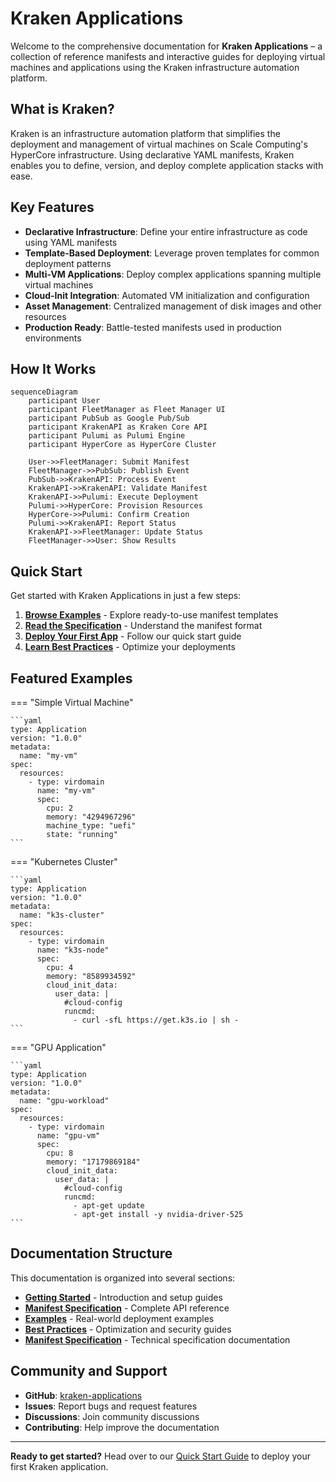 # Kraken Applications

Welcome to the comprehensive documentation for **Kraken Applications** – a collection of reference manifests and interactive guides for deploying virtual machines and applications using the Kraken infrastructure automation platform.

## What is Kraken?

Kraken is an infrastructure automation platform that simplifies the deployment and management of virtual machines on Scale Computing's HyperCore infrastructure. Using declarative YAML manifests, Kraken enables you to define, version, and deploy complete application stacks with ease.

## Key Features

- **Declarative Infrastructure**: Define your entire infrastructure as code using YAML manifests
- **Template-Based Deployment**: Leverage proven templates for common deployment patterns
- **Multi-VM Applications**: Deploy complex applications spanning multiple virtual machines
- **Cloud-Init Integration**: Automated VM initialization and configuration
- **Asset Management**: Centralized management of disk images and other resources
- **Production Ready**: Battle-tested manifests used in production environments

## How It Works

```mermaid
sequenceDiagram
    participant User
    participant FleetManager as Fleet Manager UI
    participant PubSub as Google Pub/Sub
    participant KrakenAPI as Kraken Core API
    participant Pulumi as Pulumi Engine
    participant HyperCore as HyperCore Cluster

    User->>FleetManager: Submit Manifest
    FleetManager->>PubSub: Publish Event
    PubSub->>KrakenAPI: Process Event
    KrakenAPI->>KrakenAPI: Validate Manifest
    KrakenAPI->>Pulumi: Execute Deployment
    Pulumi->>HyperCore: Provision Resources
    HyperCore->>Pulumi: Confirm Creation
    Pulumi->>KrakenAPI: Report Status
    KrakenAPI->>FleetManager: Update Status
    FleetManager->>User: Show Results
```

## Quick Start

Get started with Kraken Applications in just a few steps:

1. **[Browse Examples](examples/basic.md)** - Explore ready-to-use manifest templates
2. **[Read the Specification](spec/overview.md)** - Understand the manifest format
3. **[Deploy Your First App](getting-started/quickstart.md)** - Follow our quick start guide
4. **[Learn Best Practices](best-practices/general.md)** - Optimize your deployments

## Featured Examples

=== "Simple Virtual Machine"

    ```yaml
    type: Application
    version: "1.0.0"
    metadata:
      name: "my-vm"
    spec:
      resources:
        - type: virdomain
          name: "my-vm"
          spec:
            cpu: 2
            memory: "4294967296"
            machine_type: "uefi"
            state: "running"
    ```

=== "Kubernetes Cluster"

    ```yaml
    type: Application
    version: "1.0.0"
    metadata:
      name: "k3s-cluster"
    spec:
      resources:
        - type: virdomain
          name: "k3s-node"
          spec:
            cpu: 4
            memory: "8589934592"
            cloud_init_data:
              user_data: |
                #cloud-config
                runcmd:
                  - curl -sfL https://get.k3s.io | sh -
    ```

=== "GPU Application"

    ```yaml
    type: Application
    version: "1.0.0"
    metadata:
      name: "gpu-workload"
    spec:
      resources:
        - type: virdomain
          name: "gpu-vm"
          spec:
            cpu: 8
            memory: "17179869184"
            cloud_init_data:
              user_data: |
                #cloud-config
                runcmd:
                  - apt-get update
                  - apt-get install -y nvidia-driver-525
    ```

## Documentation Structure

This documentation is organized into several sections:

- **[Getting Started](getting-started/overview.md)** - Introduction and setup guides
- **[Manifest Specification](spec/overview.md)** - Complete API reference
- **[Examples](examples/basic.md)** - Real-world deployment examples
- **[Best Practices](best-practices/general.md)** - Optimization and security guides
- **[Manifest Specification](spec/overview.md)** - Technical specification documentation

## Community and Support

- **GitHub**: [kraken-applications](https://github.com/scalecomputing/kraken-applications)
- **Issues**: Report bugs and request features
- **Discussions**: Join community discussions
- **Contributing**: Help improve the documentation

---

**Ready to get started?** Head over to our [Quick Start Guide](getting-started/quickstart.md) to deploy your first Kraken application.